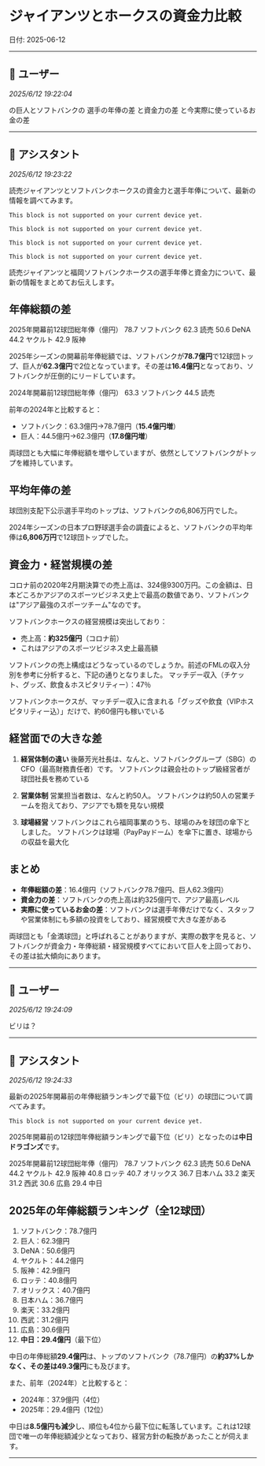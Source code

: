 # ジャイアンツとホークスの資金力比較

日付: 2025-06-12

---

## 👤 ユーザー
*2025/6/12 19:22:04*

の巨人とソフトバンクの 選手の年俸の差 と資金力の差 と今実際に使っているお金の差

---

## 🤖 アシスタント
*2025/6/12 19:23:22*

読売ジャイアンツとソフトバンクホークスの資金力と選手年俸について、最新の情報を調べてみます。
```
This block is not supported on your current device yet.
```


```
This block is not supported on your current device yet.
```


```
This block is not supported on your current device yet.
```


```
This block is not supported on your current device yet.
```

読売ジャイアンツと福岡ソフトバンクホークスの選手年俸と資金力について、最新の情報をまとめてお伝えします。

## 年俸総額の差

2025年開幕前12球団総年俸（億円）
78.7 ソフトバンク
62.3 読売
50.6 DeNA
44.2 ヤクルト
42.9 阪神

2025年シーズンの開幕前年俸総額では、ソフトバンクが**78.7億円**で12球団トップ、巨人が**62.3億円**で2位となっています。その差は**16.4億円**となっており、ソフトバンクが圧倒的にリードしています。

2024年開幕前12球団総年俸（億円）
63.3 ソフトバンク
44.5 読売

前年の2024年と比較すると：
- ソフトバンク：63.3億円→78.7億円（**15.4億円増**）
- 巨人：44.5億円→62.3億円（**17.8億円増**）

両球団とも大幅に年俸総額を増やしていますが、依然としてソフトバンクがトップを維持しています。

## 平均年俸の差

球団別支配下公示選手平均のトップは、ソフトバンクの6,806万円でした。

2024年シーズンの日本プロ野球選手会の調査によると、ソフトバンクの平均年俸は**6,806万円**で12球団トップでした。

## 資金力・経営規模の差

コロナ前の2020年2月期決算での売上高は、324億9300万円。この金額は、日本どころかアジアのスポーツビジネス史上で最高の数値であり、ソフトバンクは"アジア最強のスポーツチーム"なのです。

ソフトバンクホークスの経営規模は突出しており：
- 売上高：**約325億円**（コロナ前）
- これはアジアのスポーツビジネス史上最高額

ソフトバンクの売上構成はどうなっているのでしょうか。前述のFMLの収入分別を参考に分析すると、下記の通りとなりました。
マッチデー収入（チケット、グッズ、飲食＆ホスピタリティー）：47％

ソフトバンクホークスが、マッチデー収入に含まれる「グッズや飲食（VIPホスピタリティー込）」だけで、約60億円も稼いでいる

## 経営面での大きな差

1. **経営体制の違い**
   後藤芳光社長は、なんと、ソフトバンクグループ（SBG）のCFO（最高財務責任者）です。
   ソフトバンクは親会社のトップ級経営者が球団社長を務めている

2. **営業体制**
   営業担当者数は、なんと約50人。
   ソフトバンクは約50人の営業チームを抱えており、アジアでも類を見ない規模

3. **球場経営**
   ソフトバンクはこれら福岡事業のうち、球場のみを球団の傘下としました。
   ソフトバンクは球場（PayPayドーム）を傘下に置き、球場からの収益を最大化

## まとめ

- **年俸総額の差**：16.4億円（ソフトバンク78.7億円、巨人62.3億円）
- **資金力の差**：ソフトバンクの売上高は約325億円で、アジア最高レベル
- **実際に使っているお金の差**：ソフトバンクは選手年俸だけでなく、スタッフや営業体制にも多額の投資をしており、経営規模で大きな差がある

両球団とも「金満球団」と呼ばれることがありますが、実際の数字を見ると、ソフトバンクが資金力・年俸総額・経営規模すべてにおいて巨人を上回っており、その差は拡大傾向にあります。

---

## 👤 ユーザー
*2025/6/12 19:24:09*

ビリは？

---

## 🤖 アシスタント
*2025/6/12 19:24:33*

最新の2025年開幕前の年俸総額ランキングで最下位（ビリ）の球団について調べてみます。
```
This block is not supported on your current device yet.
```

2025年開幕前の12球団年俸総額ランキングで最下位（ビリ）となったのは**中日ドラゴンズ**です。

2025年開幕前12球団総年俸（億円）
78.7 ソフトバンク
62.3 読売
50.6 DeNA
44.2 ヤクルト
42.9 阪神
40.8 ロッテ
40.7 オリックス
36.7 日本ハム
33.2 楽天
31.2 西武
30.6 広島
29.4 中日

## 2025年の年俸総額ランキング（全12球団）

1. ソフトバンク：78.7億円
2. 巨人：62.3億円
3. DeNA：50.6億円
4. ヤクルト：44.2億円
5. 阪神：42.9億円
6. ロッテ：40.8億円
7. オリックス：40.7億円
8. 日本ハム：36.7億円
9. 楽天：33.2億円
10. 西武：31.2億円
11. 広島：30.6億円
12. **中日：29.4億円**（最下位）

中日の年俸総額**29.4億円**は、トップのソフトバンク（78.7億円）の**約37%**しかなく、その差は**49.3億円**にも及びます。

また、前年（2024年）と比較すると：
- 2024年：37.9億円（4位）
- 2025年：29.4億円（12位）

中日は**8.5億円も減少**し、順位も4位から最下位に転落しています。これは12球団で唯一の年俸総額減少となっており、経営方針の転換があったことが伺えます。

---

